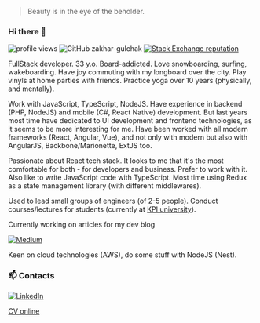 > Beauty is in the eye of the beholder.

### Hi there 👋

![profile views](https://komarev.com/ghpvc/?username=zakhar-gulchak&color=blue)
![GitHub zakhar-gulchak](https://img.shields.io/github/followers/zakhar-gulchak?label=follow&style=social)
[![Stack Exchange reputation](https://img.shields.io/stackexchange/stackoverflow/r/3659811?color=rgb%28244%2C%20130%2C%2037%29&label=StackOverflow&style=flat)](https://stackoverflow.com/users/3659811/zakhar-gulchak)

FullStack developer. 33 y.o.
Board-addicted. Love snowboarding, surfing, wakeboarding. Have joy commuting with my longboard over the city. Play vinyls at home parties with friends.
Practice yoga over 10 years (physically, and mentally).

Work with JavaScript, TypeScript, NodeJS. Have experience in backend (PHP, NodeJS) and mobile (C#, React Native) development. But last years most time have dedicated to UI development and frontend technologies, as it seems to be more interesting for me.
Have been worked with all modern frameworks (React, Angular, Vue), and not only with modern but also with AngularJS, Backbone/Marionette, ExtJS too.

Passionate about React tech stack. It looks to me that it's the most comfortable for both - for developers and business. Prefer to work with it.
Also like to write JavaScript code with TypeScript. Most time using Redux as a state management library (with different middlewares).

Used to lead small groups of engineers (of 2-5 people). Conduct courses/lectures for students (currently at [KPI university](https://kpi.ua/en)).

Currently working on articles for my dev blog

[![Medium](https://img.shields.io/badge/Medium-12100E?style=for-the-badge&logo=small&logoColor=white)](https://zaar88.dev)

Keen on cloud technologies (AWS), do some stuff with NodeJS (Nest).


### 📫 Contacts

[![LinkedIn](https://img.shields.io/badge/LinkedIn-0077B5?style=for-the-badge&logo=linkedin&logoColor=white)](https://linkedin.com/in/gulchak-zakhar)



[CV online](https://zaar88.github.io/)

<!--
- 🌱 I’m currently learning ...
- 👯 I’m looking to collaborate on ...
- 🤔 I’m looking for help with ...
- 💬 Ask me about ...
- 📫 How to reach me: ...
- 😄 Pronouns: ...
- ⚡ Fun fact: ...
-->
